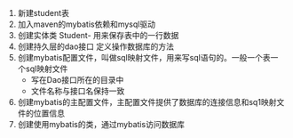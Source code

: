 1. 新建student表
2. 加入maven的mybatis依赖和mysql驱动
3. 创建实体类 Student- 用来保存表中的一行数据
4. 创建持久层的dao接口 定义操作数据库的方法
5. 创建mybatis配置文件，叫做sql映射文件，用来写sql语句的。一般一个表一个sql映射文件
   - 写在Dao接口所在的目录中
   - 文件名称与接口名保持一致
6. 创建mybatis的主配置文件，主配置文件提供了数据库的连接信息和sq1映射文件的位置信息
7. 创建使用mybatis的类，通过mybatis访问数据库